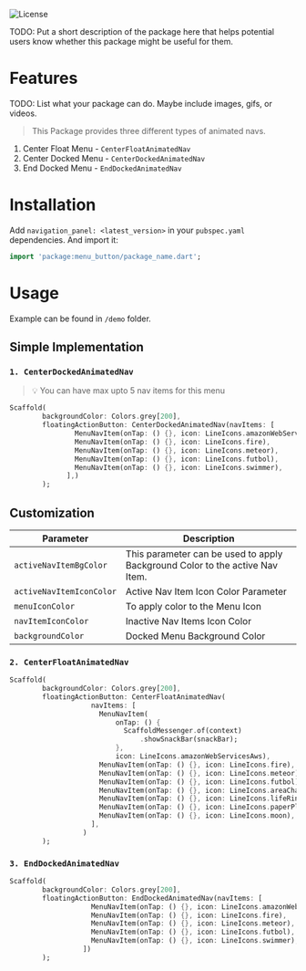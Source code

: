 ![License](https://img.shields.io/badge/license-MIT-blue.svg?style=for-the-badge&color=blue)

TODO: Put a short description of the package here that helps potential users
know whether this package might be useful for them.

# Features

TODO: List what your package can do. Maybe include images, gifs, or videos.

> This Package provides three different types of animated navs.

1. Center Float Menu - `CenterFloatAnimatedNav`
2. Center Docked Menu - `CenterDockedAnimatedNav`
3. End Docked Menu - `EndDockedAnimatedNav`

# Installation

Add `navigation_panel: <latest_version>` in your `pubspec.yaml` dependencies. And import it:

```dart
import 'package:menu_button/package_name.dart';
```

# Usage

Example can be found in `/demo` folder.

## Simple Implementation

### `1. CenterDockedAnimatedNav`

> 💡 You can have max upto 5 nav items for this menu

```dart
Scaffold(
        backgroundColor: Colors.grey[200],
        floatingActionButton: CenterDockedAnimatedNav(navItems: [
                MenuNavItem(onTap: () {}, icon: LineIcons.amazonWebServicesAws),
                MenuNavItem(onTap: () {}, icon: LineIcons.fire),
                MenuNavItem(onTap: () {}, icon: LineIcons.meteor),
                MenuNavItem(onTap: () {}, icon: LineIcons.futbol),
                MenuNavItem(onTap: () {}, icon: LineIcons.swimmer),
              ],)
        );
```

## Customization

| Parameter                | Description                                                                  |
| ------------------------ | ---------------------------------------------------------------------------- |
| `activeNavItemBgColor`   | This parameter can be used to apply Background Color to the active Nav Item. |
| `activeNavItemIconColor` | Active Nav Item Icon Color Parameter                                         |
| `menuIconColor`          | To apply color to the Menu Icon                                              |
| `navItemIconColor`       | Inactive Nav Items Icon Color                                                |
| `backgroundColor`        | Docked Menu Background Color                                                 |

### `2. CenterFloatAnimatedNav`

```dart
Scaffold(
        backgroundColor: Colors.grey[200],
        floatingActionButton: CenterFloatAnimatedNav(
                    navItems: [
                      MenuNavItem(
                          onTap: () {
                            ScaffoldMessenger.of(context)
                                .showSnackBar(snackBar);
                          },
                          icon: LineIcons.amazonWebServicesAws),
                      MenuNavItem(onTap: () {}, icon: LineIcons.fire),
                      MenuNavItem(onTap: () {}, icon: LineIcons.meteor),
                      MenuNavItem(onTap: () {}, icon: LineIcons.futbol),
                      MenuNavItem(onTap: () {}, icon: LineIcons.areaChart),
                      MenuNavItem(onTap: () {}, icon: LineIcons.lifeRing),
                      MenuNavItem(onTap: () {}, icon: LineIcons.paperPlane),
                      MenuNavItem(onTap: () {}, icon: LineIcons.moon),
                    ],
                  )
        );
```

### `3. EndDockedAnimatedNav`

```dart
Scaffold(
        backgroundColor: Colors.grey[200],
        floatingActionButton: EndDockedAnimatedNav(navItems: [
                    MenuNavItem(onTap: () {}, icon: LineIcons.amazonWebServicesAws),
                    MenuNavItem(onTap: () {}, icon: LineIcons.fire),
                    MenuNavItem(onTap: () {}, icon: LineIcons.meteor),
                    MenuNavItem(onTap: () {}, icon: LineIcons.futbol),
                    MenuNavItem(onTap: () {}, icon: LineIcons.swimmer),
                  ])
        );
```
